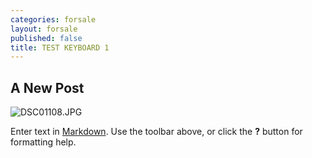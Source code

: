 ```yaml
---
categories: forsale
layout: forsale
published: false
title: TEST KEYBOARD 1
---
```

## A New Post

![DSC01108.JPG]({{site.baseurl}}/assets/images/DSC01108.JPG)

Enter text in [Markdown](http://daringfireball.net/projects/markdown/). Use the toolbar above, or click the **?** button for formatting help.
